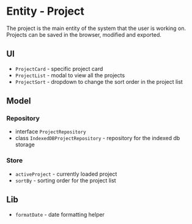 # Entity - Project

The project is the main entity of the system that the user is working on. Projects can be saved in the browser, modified and exported.

## UI

- `ProjectCard` - specific project card
- `ProjectList` - modal to view all the projects
- `ProjectSort` - dropdown to change the sort order in the project list

## Model

### Repository

- interface `ProjectRepository`
- class `IndexedDBProjectRepository` - repository for the indexed db storage

### Store

- `activeProject` - currently loaded project
- `sortBy` - sorting order for the project list

## Lib

- `formatDate` - date formatting helper
